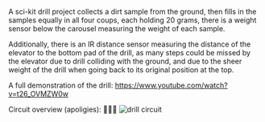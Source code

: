 A sci-kit drill project collects a dirt sample from the ground, then fills in the samples equally in all four coups, each holding 20 grams, there is a weight sensor below the carousel measuring the weight of each sample.

Additionally, there is an IR distance sensor measuring the distance of the elevator to the bottom pad of the drill, as many steps could be missed by the elevator due to drill colliding with the ground, and due to the sheer weight of the drill when going back to its original position at the top.

A full demonstration of the drill: https://www.youtube.com/watch?v=t26_OVMZW0w

Circuit overview (apoligies): 🍝🍝🍝
![drill circuit](https://github.com/user-attachments/assets/34c9777f-c85b-4123-9600-d55ee2266779)
